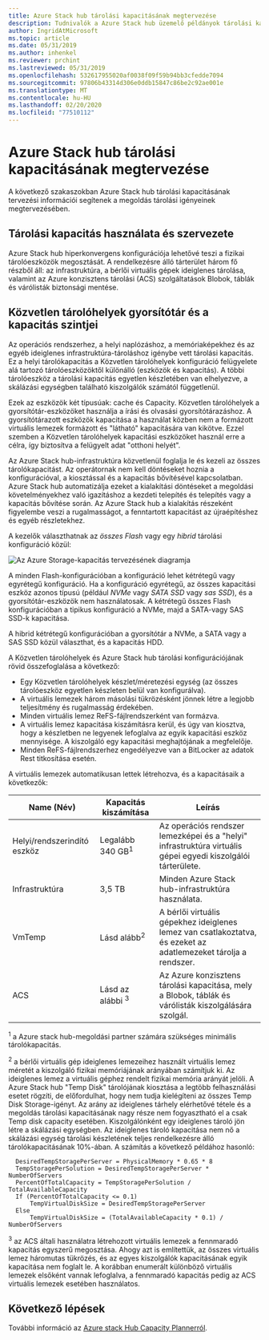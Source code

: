 ```yaml
---
title: Azure Stack hub tárolási kapacitásának megtervezése
description: Tudnivalók a Azure Stack hub üzemelő példányok tárolási kapacitásának megtervezéséről.
author: IngridAtMicrosoft
ms.topic: article
ms.date: 05/31/2019
ms.author: inhenkel
ms.reviewer: prchint
ms.lastreviewed: 05/31/2019
ms.openlocfilehash: 532617955020af0038f09f59b94bb3cfedde7094
ms.sourcegitcommit: 97806b43314d306e0ddb15847c86be2c92ae001e
ms.translationtype: MT
ms.contentlocale: hu-HU
ms.lasthandoff: 02/20/2020
ms.locfileid: "77510112"
---
```

# <a name="azure-stack-hub-storage-capacity-planning"></a>Azure Stack hub tárolási kapacitásának megtervezése

A következő szakaszokban Azure Stack hub tárolási kapacitásának tervezési információi segítenek a megoldás tárolási igényeinek megtervezésében.

## <a name="uses-and-organization-of-storage-capacity"></a>Tárolási kapacitás használata és szervezete

Azure Stack hub hiperkonvergens konfigurációja lehetővé teszi a fizikai tárolóeszközök megosztását. A rendelkezésre álló tárterület három fő részből áll: az infrastruktúra, a bérlői virtuális gépek ideiglenes tárolása, valamint az Azure konzisztens tárolási (ACS) szolgáltatások Blobok, táblák és várólisták biztonsági mentése.

## <a name="storage-spaces-direct-cache-and-capacity-tiers"></a>Közvetlen tárolóhelyek gyorsítótár és a kapacitás szintjei

Az operációs rendszerhez, a helyi naplózáshoz, a memóriaképekhez és az egyéb ideiglenes infrastruktúra-tároláshoz igénybe vett tárolási kapacitás. Ez a helyi tárolókapacitás a Közvetlen tárolóhelyek konfiguráció felügyelete alá tartozó tárolóeszközöktől különálló (eszközök és kapacitás). A többi tárolóeszköz a tárolási kapacitás egyetlen készletében van elhelyezve, a skálázási egységben található kiszolgálók számától függetlenül.

Ezek az eszközök két típusúak: cache és Capacity. Közvetlen tárolóhelyek a gyorsítótár-eszközöket használja a írási és olvasási gyorsítótárazáshoz. A gyorsítótárazott eszközök kapacitása a használat közben nem a formázott virtuális lemezek formázott és "látható" kapacitására van kikötve. Ezzel szemben a Közvetlen tárolóhelyek kapacitási eszközöket használ erre a célra, így biztosítva a felügyelt adat "otthoni helyét".

Az Azure Stack hub-infrastruktúra közvetlenül foglalja le és kezeli az összes tárolókapacitást. Az operátornak nem kell döntéseket hoznia a konfigurációval, a kiosztással és a kapacitás bővítésével kapcsolatban. Azure Stack hub automatizálja ezeket a kialakítási döntéseket a megoldási követelményekhez való igazításhoz a kezdeti telepítés és telepítés vagy a kapacitás bővítése során. Az Azure Stack hub a kialakítás részeként figyelembe veszi a rugalmasságot, a fenntartott kapacitást az újraépítéshez és egyéb részletekhez.

A kezelők választhatnak az *összes Flash* vagy egy *hibrid* tárolási konfiguráció közül:

![Az Azure Storage-kapacitás tervezésének diagramja](media/azure-stack-capacity-planning/storage.png)

A minden Flash-konfigurációban a konfiguráció lehet kétrétegű vagy egyrétegű konfiguráció. Ha a konfiguráció egyrétegű, az összes kapacitási eszköz azonos típusú (például *NVMe* vagy *SATA SSD* vagy *sas SSD*), és a gyorsítótár-eszközök nem használatosak. A kétrétegű összes Flash konfigurációban a tipikus konfiguráció a NVMe, majd a SATA-vagy SAS SSD-k kapacitása.

A hibrid kétrétegű konfigurációban a gyorsítótár a NVMe, a SATA vagy a SAS SSD közül választhat, és a kapacitás HDD.

A Közvetlen tárolóhelyek és Azure Stack hub tárolási konfigurációjának rövid összefoglalása a következő:
- Egy Közvetlen tárolóhelyek készlet/méretezési egység (az összes tárolóeszköz egyetlen készleten belül van konfigurálva).
- A virtuális lemezek három másolási tükrözésként jönnek létre a legjobb teljesítmény és rugalmasság érdekében.
- Minden virtuális lemez ReFS-fájlrendszerként van formázva.
- A virtuális lemez kapacitása kiszámításra kerül, és úgy van kiosztva, hogy a készletben ne legyenek lefoglalva az egyik kapacitási eszköz mennyisége. A kiszolgáló egy kapacitási meghajtójának a megfelelője.
- Minden ReFS-fájlrendszerhez engedélyezve van a BitLocker az adatok Rest titkosítása esetén. 

A virtuális lemezek automatikusan lettek létrehozva, és a kapacitásaik a következők:

|Name (Név)|Kapacitás kiszámítása|Leírás|
|-----|-----|-----|
|Helyi/rendszerindító eszköz|Legalább 340 GB<sup>1</sup>|Az operációs rendszer lemezképei és a "helyi" infrastruktúra virtuális gépei egyedi kiszolgálói tárterülete.|
|Infrastruktúra|3,5 TB|Minden Azure Stack hub-infrastruktúra használata.|
|VmTemp|Lásd alább<sup>2</sup>|A bérlői virtuális gépekhez ideiglenes lemez van csatlakoztatva, és ezeket az adatlemezeket tárolja a rendszer.|
|ACS|Lásd az alábbi <sup>3</sup>|Az Azure konzisztens tárolási kapacitása, mely a Blobok, táblák és várólisták kiszolgálására szolgál.|

<sup>1</sup> a Azure stack hub-megoldási partner számára szükséges minimális tárolókapacitás.

<sup>2</sup> a bérlői virtuális gép ideiglenes lemezeihez használt virtuális lemez méretét a kiszolgáló fizikai memóriájának arányában számítjuk ki. Az ideiglenes lemez a virtuális géphez rendelt fizikai memória arányát jelöli. A Azure Stack hub "Temp Disk" tárolójának kiosztása a legtöbb felhasználási esetet rögzíti, de előfordulhat, hogy nem tudja kielégíteni az összes Temp Disk Storage-igényt. Az arány az ideiglenes tárhely elérhetővé tétele és a megoldás tárolási kapacitásának nagy része nem fogyasztható el a csak Temp disk capacity esetében. Kiszolgálónként egy ideiglenes tároló jön létre a skálázási egységben. Az ideiglenes tároló kapacitása nem nő a skálázási egység tárolási készletének teljes rendelkezésre álló tárolókapacitásának 10%-ában. A számítás a következő példához hasonló:

```
  DesiredTempStoragePerServer = PhysicalMemory * 0.65 * 8
  TempStoragePerSolution = DesiredTempStoragePerServer * NumberOfServers
  PercentOfTotalCapacity = TempStoragePerSolution / TotalAvailableCapacity
  If (PercentOfTotalCapacity <= 0.1)
      TempVirtualDiskSize = DesiredTempStoragePerServer
  Else
      TempVirtualDiskSize = (TotalAvailableCapacity * 0.1) / NumberOfServers
```

<sup>3</sup> az ACS általi használatra létrehozott virtuális lemezek a fennmaradó kapacitás egyszerű megosztása. Ahogy azt is említettük, az összes virtuális lemez háromutas tükrözés, és az egyes kiszolgálók kapacitásának egyik kapacitása nem foglalt le. A korábban enumerált különböző virtuális lemezek elsőként vannak lefoglalva, a fennmaradó kapacitás pedig az ACS virtuális lemezek esetében használatos.

## <a name="next-steps"></a>Következő lépések

További információ az [Azure stack Hub Capacity Plannerról](azure-stack-capacity-planner.md).
